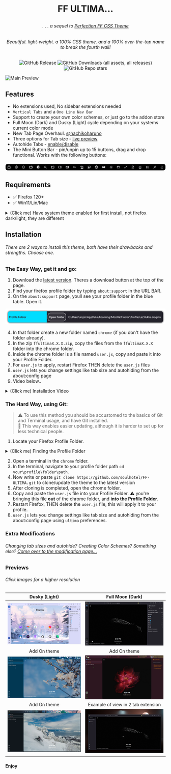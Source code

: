 # <p align="center"> FF ULTIMA... </p>

###### <p align="center">. . . a sequel to [Perfection FF CSS Theme](https://github.com/soulhotel/Perfection-Firefox-CSS-Theme) </p>

###### <p align="center">Beautiful. light-weight. a 100% CSS theme. and a 100% over-the-top name to break the fourth wall!</p>

<div align="center">

![GitHub Release](https://img.shields.io/github/v/release/soulhotel/FF-CSS-ULTIMA?style=for-the-badge) ![GitHub Downloads (all assets, all releases)](https://img.shields.io/github/downloads/soulhotel/ff-ultima/total?style=for-the-badge&color=blue) ![GitHub Repo stars](https://img.shields.io/github/stars/soulhotel/FF-CSS-ULTIMA?style=for-the-badge)

</div>

![Main Preview](doc/preview/prev1.gif)

## Features

- No extensions used, No sidebar extensions needed
- `Vertical Tabs` and a `One Line Nav Bar`
- Support to create your own color schemes, or just go to the addon store
- Full Moon (Dark) and Dusky (Light) cycle depending on your systems current color mode
- New Tab Page Overhaul. [@hachikoharuno](https://github.com/hachikoharuno/Beautiful-newtab-Firefox) 
- Three options for Tab size - [live preview](doc/Modification.md)
- Autohide Tabs - [enable/disable](doc/Modification.md)
- The Mini Button Bar - pin/unpin up to 15 buttons, drag and drop functional. Works with the following buttons:

![prevautohide](doc/preview/prevmini-bar.png)

## Requirements

- ✅ Firefox 120+
- ✅ Win11/Lin/Mac

<details>
<summary>(Click me) Have system theme enabled for first install, not firefox dark/light, they are different</summary>
  
![install1](doc/preview/install1.jpg) ![install2](doc/preview/install2.jpg)
</details>

## Installation

###### There are 2 ways to install this theme, both have their drawbacks and strengths. Choose one.

### The Easy Way, get it and go:

1. Download the [latest version](https://github.com/soulhotel/FF-CSS-ULTIMA/releases/latest). Theres a download button at the top of the page.
2. Find your firefox profile folder by typing `about:support` in the URL BAR.
3. On the `about:support` page, youll see your profile folder in the blue table. Open it.

![aboutsupport](doc/preview/about_support.png)

4. In that folder create a new folder named `chrome` (if you don't have the folder already).
5. In the zip `ffultimaX.X.X.zip`, copy the files from the `ffultimaX.X.X` folder into the chrome folder.
6. Inside the chrome folder is a file named `user.js`, copy and paste it into your Profile Folder.
7. For `user.js` to apply, restart Firefox THEN delete the `user.js` files
8. `user.js` lets you change settings like tab size and autohiding from the about:config page
9. Video below..

<details>
<summary>(Click me) Installation Video</summary>
  
https://github.com/soulhotel/FF-ULTIMA/assets/155501797/dbc7fc96-e975-4a6f-820d-f69efa04cf8e
</details>

### The Hard Way, using Git:

> :warning: To use this method you should be accustomed to the basics of Git and Terminal usage, and have Git installed.<br>
> 🔄 This way enables easier updating, although it is harder to set up for less technical people.
1. Locate your Firefox Profile Folder.
  <details>
    <summary>(Click me) Finding the Profile Folder</summary>
    
- Go to `about:profiles`
- Your profile will say `This is the profile in use and...` Click the **Open Directory** button in the **Root Directory** row.
- This will open your currently in-use Firefox Profile folder.

![alt text](doc/preview/profilelocation.png)

- In that folder create a new folder named `chrome` (if you don't have the folder already).
  </details>
  
2. Open a terminal in the `chrome` folder.
3. In the terminal, navigate to your profile folder path `cd your\profile\folder\path`.
4. Now write or paste `git clone https://github.com/soulhotel/FF-ULTIMA.git` to clone/update the theme to the latest version
5. After cloning is completed, open the chrome folder.
6. Copy and paste the `user.js` file into your Profile Folder. :warning: you're bringing this file **out** of the chrome folder, and **into the Profile Folder**.
7. Restart Firefox, THEN delete the `user.js` file, this will apply it to your profile.
8. `user.js` lets you change settings like tab size and autohiding from the about:config page using `ultima` preferences.

### Extra Modifications

###### Changing tab sizes and autohide? Creating Color Schemes? Something else? [Come over to the modification page...](doc/Modification.md)

### Previews

###### Click images for a higher resolution

|            Dusky (Light)            |          Full Moon (Dark)           |
| :---------------------------------: | :---------------------------------: |
| ![install1](doc/preview/prev2.png) | ![install1](doc/preview/prev3.gif) |
|            Add On theme             |            Add On theme             |
| ![install1](doc/preview/prev4.gif) | ![install1](doc/preview/prev5.gif) |
|            Add On theme             | Example of view in 2 tab extension  |
| ![install1](doc/preview/prev6.png) | ![install1](doc/preview/prev7.gif) |
|                                     |                                     |

#### Enjoy
